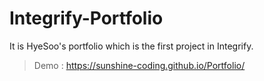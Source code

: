 # Integrify-Portfolio

It is HyeSoo's portfolio which is the first project in Integrify.

> Demo : https://sunshine-coding.github.io/Portfolio/

